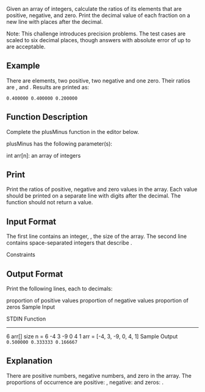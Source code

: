 Given an array of integers, calculate the ratios of its elements that are positive, negative, and zero. Print the decimal value of each fraction on a new line with  places after the decimal.

Note: This challenge introduces precision problems. The test cases are scaled to six decimal places, though answers with absolute error of up to  are acceptable.

## Example

There are  elements, two positive, two negative and one zero. Their ratios are ,  and . Results are printed as:

``0.400000
0.400000
0.200000 ``

## Function Description

Complete the plusMinus function in the editor below.

plusMinus has the following parameter(s):

int arr[n]: an array of integers
## Print
Print the ratios of positive, negative and zero values in the array. Each value should be printed on a separate line with  digits after the decimal. The function should not return a value.

## Input Format

The first line contains an integer, , the size of the array.
The second line contains  space-separated integers that describe .

Constraints



## Output Format

Print the following  lines, each to  decimals:

proportion of positive values
proportion of negative values
proportion of zeros
Sample Input

STDIN           Function
-----           --------
6               arr[] size n = 6
-4 3 -9 0 4 1   arr = [-4, 3, -9, 0, 4, 1]
Sample Output
``
0.500000
0.333333
0.166667``

## Explanation

There are  positive numbers,  negative numbers, and  zero in the array.
The proportions of occurrence are positive: , negative:  and zeros: .